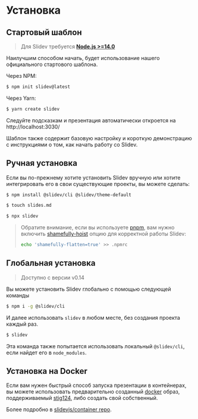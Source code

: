 # Установка

## Стартовый шаблон

> Для Slidev требуется [**Node.js >=14.0**](https://nodejs.org/)

Наилучшим способом начать, будет использование нашего официального стартового шаблона.

Через NPM:

```bash
$ npm init slidev@latest
```

Через Yarn:

```bash
$ yarn create slidev
```

Следуйте подсказкам и презентация автоматически откроется на http://localhost:3030/

Шаблон также содержит базовую настройку и короткую демонстрацию с инструкциями о том, как начать работу со Slidev.

## Ручная установка

Если вы по-прежнему хотите установить Slidev вручную или хотите интегрировать его в свои существующие проекты, вы можете сделать:

```bash
$ npm install @slidev/cli @slidev/theme-default
```
```bash
$ touch slides.md
```
```bash
$ npx slidev
```

> Обратите внимание, если вы используете [pnpm](https://pnpm.io), вам нужно включить [shamefully-hoist](https://pnpm.io/npmrc#shamefully-hoist) опцию для корректной работы Slidev:
>
> ```bash
> echo 'shamefully-flatten=true' >> .npmrc
> ```

## Глобальная установка

> Доступно с версии v0.14

Вы можете установить Slidev глобально с помощью следующей команды

```bash
$ npm i -g @slidev/cli
```

И далее использовать `slidev` в любом месте, без создания проекта каждый раз.

```bash
$ slidev
```

Эта команда также попытается использовать локальный `@slidev/cli`, если найдет его в `node_modules`.

## Установка на Docker

Если вам нужен быстрый способ запуска презентации в контейнерах, вы можете использовать предварительно созданный [docker](https://hub.docker.com/r/stig124/slidev) образ, поддерживаемый [stig124](https://github.com/Stig124), либо создать свой собственный.

Более подробно в [slidevjs/container repo](https://github.com/slidevjs/container).
